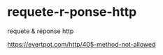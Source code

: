 # requete-r-ponse-http
requete &amp; réponse http

https://evertpot.com/http/405-method-not-allowed

